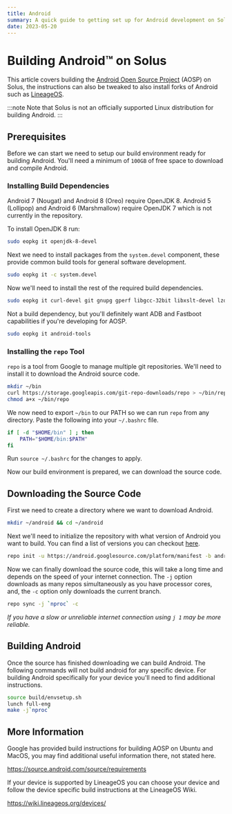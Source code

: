 ```yaml
---
title: Android
summary: A quick guide to getting set up for Android development on Solus
date: 2023-05-20
---
```


# Building Android™ on Solus

This article covers building the [Android Open Source Project](https://www.android.com/) (AOSP) on Solus, the instructions can also be tweaked to also install forks of Android such as [LineageOS](https://lineageos.org/).

:::note
Note that Solus is not an officially supported Linux distribution for building Android.
:::

## Prerequisites

Before we can start we need to setup our build environment ready for building Android. You'll need a minimum of `100GB` of free space to download and compile Android.

### Installing Build Dependencies

Android 7 (Nougat) and Android 8 (Oreo) require OpenJDK 8. Android 5 (Lollipop) and Android 6 (Marshmallow) require OpenJDK 7 which is not currently in the repository.

To install OpenJDK 8 run:

```bash
sudo eopkg it openjdk-8-devel
```

Next we need to install packages from the `system.devel` component, these provide common build tools for general software development.

```bash
sudo eopkg it -c system.devel
```

Now we'll need to install the rest of the required build dependencies.

```bash
sudo eopkg it curl-devel git gnupg gperf libgcc-32bit libxslt-devel lzop ncurses-32bit-devel ncurses-devel readline-32bit-devel rsync schedtool sdl1-devel squashfs-tools unzip vboot-utils vim wxwidgets-devel zip zlib-32bit-devel
```

Not a build dependency, but you'll definitely want ADB and Fastboot capabilities if you're developing for AOSP.

```bash
sudo eopkg it android-tools
```

### Installing the `repo` Tool

`repo` is a tool from Google to manage multiple git repositories. We'll need to install it to download the Android source code.

```bash
mkdir ~/bin
curl https://storage.googleapis.com/git-repo-downloads/repo > ~/bin/repo
chmod a+x ~/bin/repo
```

We now need to export `~/bin` to our PATH so we can run `repo` from any directory. Paste the following into your `~/.bashrc` file.

```bash
if [ -d "$HOME/bin" ] ; then
    PATH="$HOME/bin:$PATH"
fi
```

Run `source ~/.bashrc` for the changes to apply.

Now our build environment is prepared, we can download the source code.

## Downloading the Source Code

First we need to create a directory where we want to download Android.

```bash
mkdir ~/android && cd ~/android
```

Next we'll need to initialize the repository with what version of Android you want to build. You can find a list of versions you can checkout [here](https://source.android.com/source/build-numbers#source-code-tags-and-builds).

```bash
repo init -u https://android.googlesource.com/platform/manifest -b android-8.0.0_r34
```

Now we can finally download the source code, this will take a long time and depends on the speed of your internet connection. The `-j` option downloads as many repos simultaneously as you have processor cores, and, the `-c` option only downloads the current branch.

```bash
repo sync -j `nproc` -c
```

_If you have a slow or unreliable internet connection using `j 1` may be more reliable._

## Building Android

Once the source has finished downloading we can build Android. The following commands will not build android for any specific device. For building Android specifically for your device you'll need to find additional instructions.

```bash
source build/envsetup.sh
lunch full-eng
make -j`nproc`
```

## More Information

Google has provided build instructions for building AOSP on Ubuntu and MacOS, you may find additional useful information there, not stated here.

https://source.android.com/source/requirements

If your device is supported by LineageOS you can choose your device and follow the device specific build instructions at the LineageOS Wiki.

https://wiki.lineageos.org/devices/
